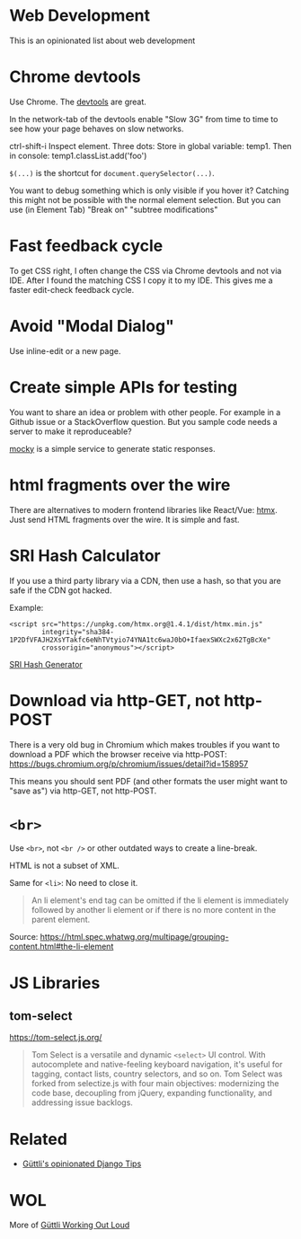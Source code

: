 # Web Development

This is an opinionated list about web development

# Chrome devtools

Use Chrome. The [devtools](https://developer.chrome.com/docs/devtools) are great.

In the network-tab of the devtools enable "Slow 3G" from time to time to see how your page behaves on slow networks.

ctrl-shift-i Inspect element. Three dots: Store in global variable: temp1. Then in console: temp1.classList.add('foo')

`$(...)` is the shortcut for `document.querySelector(...)`.

You want to debug something which is only visible if you hover it? Catching this might not be possible with the normal element selection. But you can use (in Element Tab) "Break on" "subtree modifications"

# Fast feedback cycle

To get CSS right, I often change the CSS via Chrome devtools and not via IDE. After I found the matching CSS I copy it to my IDE. This
gives me a faster edit-check feedback cycle.

# Avoid "Modal Dialog"

Use inline-edit or a new page.

# Create simple APIs for testing

You want to share an idea or problem with other people. For example in a Github issue or a
StackOverflow question. But you sample code needs a server to make it reproduceable?

[mocky](https://designer.mocky.io/) is a simple service to generate static responses.

# html fragments over the wire

There are alternatives to modern frontend libraries like React/Vue: [htmx](//htmx.org). Just
send HTML fragments over the wire. It is simple and fast.

# SRI Hash Calculator

If you use a third party library via a CDN, then use a hash, so that you are safe if the CDN got hacked.

Example:

```
<script src="https://unpkg.com/htmx.org@1.4.1/dist/htmx.min.js" 
        integrity="sha384-1P2DfVFAJH2XsYTakfc6eNhTVtyio74YNA1tc6waJ0bO+IfaexSWXc2x62TgBcXe" 
        crossorigin="anonymous"></script>
```

[SRI Hash Generator](https://www.srihash.org/)

# Download via http-GET, not http-POST

There is a very old bug in Chromium which makes troubles if you want to download a PDF
which the browser receive via http-POST: https://bugs.chromium.org/p/chromium/issues/detail?id=158957

This means you should sent PDF (and other formats the user might want to "save as") via http-GET, not http-POST.

# `<br>`

Use `<br>`, not `<br />` or other outdated ways to create a line-break.

HTML is not a subset of XML.

Same for `<li>`: No need to close it.

> An li element's end tag can be omitted if the li element is immediately followed by another li element or if there is no more content in the parent element.

Source: https://html.spec.whatwg.org/multipage/grouping-content.html#the-li-element

# JS Libraries

## tom-select


https://tom-select.js.org/

> Tom Select is a versatile and dynamic `<select>` UI control. With autocomplete and native-feeling keyboard navigation, it's useful for tagging, contact lists, country selectors, and so on. Tom Select was forked from selectize.js with four main objectives: modernizing the code base, decoupling from jQuery, expanding functionality, and addressing issue backlogs.


# Related

* [Güttli's opinionated Django Tips](https://github.com/guettli/django-tips)

# WOL

More of [Güttli Working Out Loud](https://github.com/guettli/wol)
